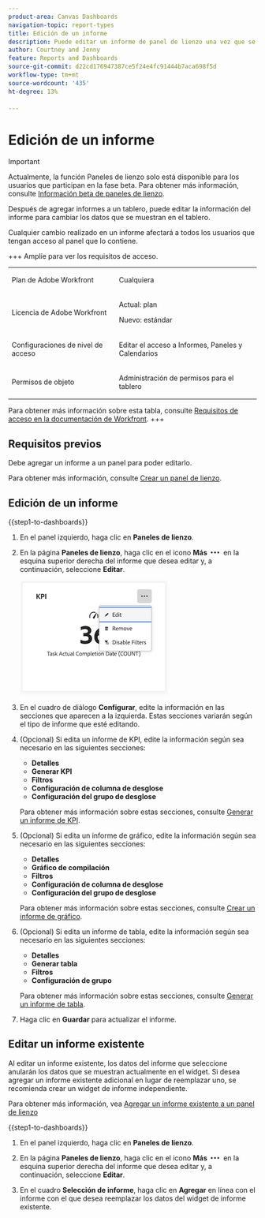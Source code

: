 ```yaml
---
product-area: Canvas Dashboards
navigation-topic: report-types
title: Edición de un informe
description: Puede editar un informe de panel de lienzo una vez que se haya creado.
author: Courtney and Jenny
feature: Reports and Dashboards
source-git-commit: d22cd176947387ce5f24e4fc91444b7aca698f5d
workflow-type: tm+mt
source-wordcount: '435'
ht-degree: 13%

---
```


# Edición de un informe

>[!IMPORTANT]
>
>Actualmente, la función Paneles de lienzo solo está disponible para los usuarios que participan en la fase beta. Para obtener más información, consulte [Información beta de paneles de lienzo](/help/quicksilver/product-announcements/betas/canvas-dashboards-beta/canvas-dashboards-beta-information.md).

Después de agregar informes a un tablero, puede editar la información del informe para cambiar los datos que se muestran en el tablero.

Cualquier cambio realizado en un informe afectará a todos los usuarios que tengan acceso al panel que lo contiene.


+++ Amplíe para ver los requisitos de acceso.

<table style="table-layout:auto"> 
<col> 
</col> 
<col> 
</col> 
<tbody> 
<tr> 
   <td role="rowheader"><p>Plan de Adobe Workfront</p></td> 
   <td> 
<p>Cualquiera </p> 
   </td> 
<tr> 
 <tr> 
   <td role="rowheader"><p>Licencia de Adobe Workfront</p></td> 
   <td> 
<p>Actual: plan </p> 
<p>Nuevo: estándar</p> 
   </td> 
   </tr> 
  </tr> 
  <tr> 
   <td role="rowheader"><p>Configuraciones de nivel de acceso</p></td> 
   <td><p>Editar el acceso a Informes, Paneles y Calendarios</p>
  </td> 
  </tr>  
        <tr> 
   <td role="rowheader"><p>Permisos de objeto</p></td> 
   <td><p>Administración de permisos para el tablero</p>
  </td> 
  </tr>
</tbody> 
</table>

Para obtener más información sobre esta tabla, consulte [Requisitos de acceso en la documentación de Workfront](/help/quicksilver/administration-and-setup/add-users/access-levels-and-object-permissions/access-level-requirements-in-documentation.md).
+++

## Requisitos previos

Debe agregar un informe a un panel para poder editarlo.

Para obtener más información, consulte [Crear un panel de lienzo](/help/quicksilver/reports-and-dashboards/canvas-dashboards/create-dashboards/create-dashboards.md).

## Edición de un informe

{{step1-to-dashboards}}

1. En el panel izquierdo, haga clic en **Paneles de lienzo**.

1. En la página **Paneles de lienzo**, haga clic en el icono **Más** ![Más icono](assets/more-icon.png) en la esquina superior derecha del informe que desea editar y, a continuación, seleccione **Editar**.

   ![Editar un informe](assets/edit-report-box.png)

1. En el cuadro de diálogo **Configurar**, edite la información en las secciones que aparecen a la izquierda. Estas secciones variarán según el tipo de informe que esté editando.

1. (Opcional) Si edita un informe de KPI, edite la información según sea necesario en las siguientes secciones:

   * **Detalles**
   * **Generar KPI**
   * **Filtros**
   * **Configuración de columna de desglose**
   * **Configuración del grupo de desglose**

   Para obtener más información sobre estas secciones, consulte [Generar un informe de KPI](/help/quicksilver/reports-and-dashboards/canvas-dashboards/add-reports/build-kpi-report.md).

1. (Opcional) Si edita un informe de gráfico, edite la información según sea necesario en las siguientes secciones:

   * **Detalles**
   * **Gráfico de compilación**
   * **Filtros**
   * **Configuración de columna de desglose**
   * **Configuración del grupo de desglose**

   Para obtener más información sobre estas secciones, consulte [Crear un informe de gráfico](/help/quicksilver/reports-and-dashboards/canvas-dashboards/add-reports/build-chart-report.md).

1. (Opcional) Si edita un informe de tabla, edite la información según sea necesario en las siguientes secciones:

   * **Detalles**
   * **Generar tabla**
   * **Filtros**
   * **Configuración de grupo**

   Para obtener más información sobre estas secciones, consulte [Generar un informe de tabla](/help/quicksilver/reports-and-dashboards/canvas-dashboards/add-reports/build-table-report.md).

1. Haga clic en **Guardar** para actualizar el informe.

## Editar un informe existente

Al editar un informe existente, los datos del informe que seleccione anularán los datos que se muestran actualmente en el widget. Si desea agregar un informe existente adicional en lugar de reemplazar uno, se recomienda crear un widget de informe independiente.

Para obtener más información, vea [Agregar un informe existente a un panel de lienzo](/help/quicksilver/reports-and-dashboards/canvas-dashboards/add-reports/add-existing-report.md)

{{step1-to-dashboards}}

1. En el panel izquierdo, haga clic en **Paneles de lienzo**.

1. En la página **Paneles de lienzo**, haga clic en el icono **Más** ![Más icono](assets/more-icon.png) en la esquina superior derecha del informe que desea editar y, a continuación, seleccione **Editar**.

1. En el cuadro **Selección de informe**, haga clic en **Agregar** en línea con el informe con el que desea reemplazar los datos del widget de informe existente.